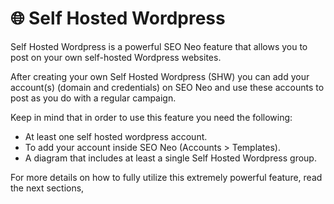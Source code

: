 # 🌐 Self Hosted Wordpress

Self Hosted Wordpress is a powerful SEO Neo feature that allows you to post on your own self-hosted Wordpress websites.&#x20;

After creating your own Self Hosted Wordpress (SHW) you can add your account(s) (domain and credentials) on SEO Neo and use these accounts to post as you do with a regular campaign.

Keep in mind that in order to use this feature you need the following:

* At least one self hosted wordpress account.
* To add your account inside SEO Neo (Accounts > Templates).
* A diagram that includes at least a single Self Hosted Wordpress group.

For more details on how to fully utilize this extremely powerful feature, read the next sections,
